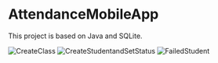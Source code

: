 # AttendanceMobileApp
This project is based on Java and SQLite.

![CreateClass](https://user-images.githubusercontent.com/50543193/221412915-3fd781cc-472f-4fc8-aa82-daa2a4caf63c.png)
![CreateStudentandSetStatus](https://user-images.githubusercontent.com/50543193/221412923-0a20ad02-0509-4fd5-a785-957623c0b239.png)
![FailedStudent](https://user-images.githubusercontent.com/50543193/221412928-4e1d7001-d83f-4bab-bc63-23df07257394.png)
